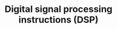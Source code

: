 ---
title: Digital signal processing instructions (DSP)
type: docs
# prev: docs/
# next: docs/folder/
---